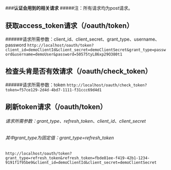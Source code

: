 ###**认证会用到的相关请求**
#####注：所有请求均为post请求。
## 获取access_token请求（/oauth/token） 
######请求所需参数：client_id、client_secret、grant_type、username、password
`http://localhost/oauth/token?client_id=demoClientId&client_secret=demoClientSecret&grant_type=password&username=demoUser&password=50575tyL86xp29O380t1
`

## 检查头肯是否有效请求（/oauth/check_token） 
######请求所需参数：token
`
http://localhost/oauth/check_token?token=f57ce129-2d4d-4bd7-1111-f31ccc69d4d1
`
## 刷新token请求（/oauth/token） 
###### 请求所需参数：grant_type、refresh_token、client_id、client_secret 
###### 其中grant_type为固定值：grant_type=refresh_token
`
http://localhost/oauth/token?grant_type=refresh_token&refresh_token=fbde81ee-f419-42b1-1234-9191f1f95be9&client_id=demoClientId&client_secret=demoClientSecret
`